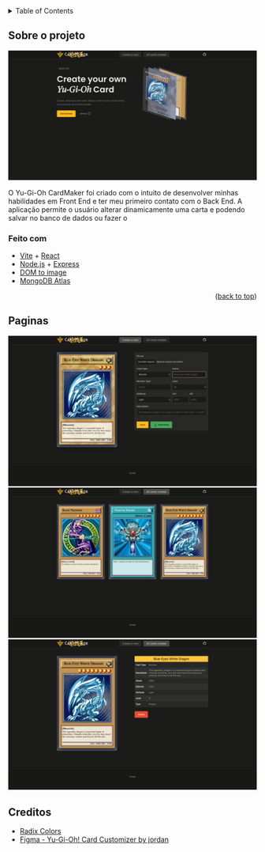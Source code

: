 <details>
  <summary>Table of Contents</summary>
  <ol>
    <li>
      <a href="#sobre-o-projeto">Sobre o projeto</a>
      <ul>
        <li><a href="#feito-com">Feito com</a></li>
      </ul>
    </li>
    <li>
      <a href="#paginas">Paginas</a>
    </li>
    <li>
      <a href="#creditos">Creditos</a>
    </li>
  </ol>
</details>

## Sobre o projeto

<picture>
  <img alt="CardMaker" src="./imgs/home.png" />
</picture>

O Yu-Gi-Oh CardMaker foi criado com o intuito de desenvolver minhas habilidades em Front End e ter meu primeiro contato com o Back End. A aplicação permite o usuário alterar dinamicamente uma carta e podendo salvar no banco de dados ou fazer o

### Feito com

- [Vite](https://vitejs.dev/) + [React](https://react.dev/)
- [Node.js](https://nodejs.org/) + [Express](https://www.npmjs.com/package/express)
- [DOM to image](https://www.npmjs.com/package/dom-to-image)
- [MongoDB Atlas](https://www.mongodb.com)

<p align="right">(<a href="#readme-top">back to top</a>)</p>

## Paginas

  <img src="./imgs/createCard.png" />
  <img src="/imgs/allCards.png" />
  <img src="/imgs/Card.png" />

## Creditos

- [Radix Colors](https://www.radix-ui.com/colors)
- [Figma - Yu-Gi-Oh! Card Customizer by jordan](https://www.figma.com/community/file/1218914518384882637)

